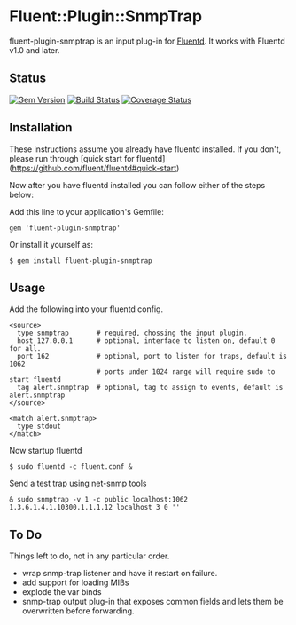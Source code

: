 # Fluent::Plugin::SnmpTrap

fluent-plugin-snmptrap is an input plug-in for [Fluentd](http://fluentd.org). It works with Fluentd v1.0 and later.

## Status
[![Gem Version](https://badge.fury.io/rb/fluent-plugin-snmptrap.png)](http://badge.fury.io/rb/fluent-plugin-snmptrap)
[![Build Status](https://travis-ci.org/Bigel0w/fluent-plugin-snmptrap.png?branch=master)](https://travis-ci.org/Bigel0w/fluent-plugin-snmptrap)
[![Coverage Status](https://coveralls.io/repos/Bigel0w/fluent-plugin-snmptrap/badge.png?branch=master)](https://coveralls.io/r/Bigel0w/fluent-plugin-snmptrap?branch=master)

## Installation

These instructions assume you already have fluentd installed. 
If you don't, please run through [quick start for fluentd] (https://github.com/fluent/fluentd#quick-start)

Now after you have fluentd installed you can follow either of the steps below:

Add this line to your application's Gemfile:

    gem 'fluent-plugin-snmptrap'

Or install it yourself as:

    $ gem install fluent-plugin-snmptrap

## Usage
Add the following into your fluentd config.

    <source>
      type snmptrap       # required, chossing the input plugin.
      host 127.0.0.1      # optional, interface to listen on, default 0 for all.
      port 162            # optional, port to listen for traps, default is 1062
                          # ports under 1024 range will require sudo to start fluentd
      tag alert.snmptrap  # optional, tag to assign to events, default is alert.snmptrap 
    </source>
    
    <match alert.snmptrap>
      type stdout
    </match>
    
Now startup fluentd

    $ sudo fluentd -c fluent.conf &
    
Send a test trap using net-snmp tools
    
    & sudo snmptrap -v 1 -c public localhost:1062 1.3.6.1.4.1.10300.1.1.1.12 localhost 3 0 ''  
  
## To Do
Things left to do, not in any particular order.
* wrap snmp-trap listener and have it restart on failure.
* add support for loading MIBs
* explode the var binds
* snmp-trap output plug-in that exposes common fields and lets them be overwritten before forwarding.                